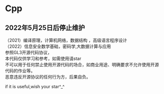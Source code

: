 # Cpp
## 2022年5月25日后停止维护
（2021）编译原理，计算机网络，数据结构 ，高级语言程序设计<br/>
（2022）信息安全数学基础，密码学,大数据计算与应用  
参照GL3开源代码协议，  
本代码仅供学习和参考，如需使用请star  
不可以用于任何禁止使用开源代码的场合，如商业用途、明确要求不允许使用开源代码的作业等。  
恶意违反开源协议的任何行为方，后果自负。

if it is useful,wish your star^_^

